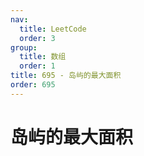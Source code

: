 ```yaml
---
nav:
  title: LeetCode
  order: 3
group:
  title: 数组
  order: 1
title: 695 - 岛屿的最大面积
order: 695
---
```


# 岛屿的最大面积